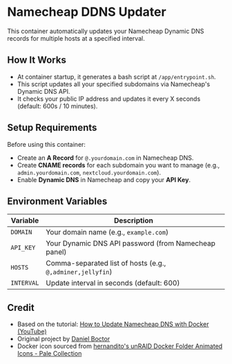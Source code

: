 # Namecheap DDNS Updater

This container automatically updates your Namecheap Dynamic DNS records for multiple hosts at a specified interval.

## How It Works

- At container startup, it generates a bash script at `/app/entrypoint.sh`.
- This script updates all your specified subdomains via Namecheap's Dynamic DNS API.
- It checks your public IP address and updates it every X seconds (default: 600s / 10 minutes).

## Setup Requirements

Before using this container:
- Create an **A Record** for `@.yourdomain.com` in Namecheap DNS.
- Create **CNAME records** for each subdomain you want to manage (e.g., `admin.yourdomain.com`, `nextcloud.yourdomain.com`).
- Enable **Dynamic DNS** in Namecheap and copy your **API Key**.

## Environment Variables

| Variable   | Description |
|------------|-------------|
| `DOMAIN`   | Your domain name (e.g., `example.com`) |
| `API_KEY`  | Your Dynamic DNS API password (from Namecheap panel) |
| `HOSTS`    | Comma-separated list of hosts (e.g., `@,adminer,jellyfin`) |
| `INTERVAL` | Update interval in seconds (default: 600) |

## Credit

- Based on the tutorial: [How to Update Namecheap DNS with Docker (YouTube)](https://www.youtube.com/watch?v=9Wd2a_69QIw)
- Original project by [Daniel Boctor](https://github.com/daniel-boctor/)
- Docker icon sourced from [hernandito's unRAID Docker Folder Animated Icons - Pale Collection](https://github.com/hernandito/unRAID-Docker-Folder-Animated-Icons---Alternate-Colors)
